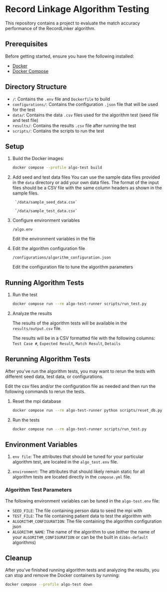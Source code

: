 # Record Linkage Algorithm Testing

This repository contains a project to evaluate the match accuracy performance of the RecordLinker algorithm.

## Prerequisites

Before getting started, ensure you have the following installed:

- [Docker](https://docs.docker.com/engine/install/)
- [Docker Compose](https://docs.docker.com/compose/install/)

## Directory Structure

- `/`: Contains the `.env` file and `Dockerfile` to build
- `configurations/`: Contains the configuration `.json` file that will be used for the test
- `data/`: Contains the data `.csv` files used for the algorithm test (seed file and test file)
- `results/`: Contains the results `.csv` file after running the test
- `scripts/`: Contains the scripts to run the test

## Setup

1. Build the Docker images:

    ```bash
    docker compose --profile algo-test build
    ```

2. Add seed and test data files
    You can use the sample data files provided in the `data` directory or add your own data files.
    The format of the input files should be a CSV file with the same column headers as shown in the sample files.
    
        `/data/sample_seed_data.csv`
        
        `/data/sample_test_data.csv`
        

3. Configure environment variables

    `/algo.env`
    
    Edit the environment variables in the file

4. Edit the algorithm configuration file

    `/configurations/algorithm_configuration.json`

    Edit the configuration file to tune the algorithm parameters

## Running Algorithm Tests

1. Run the test

    ```bash
    docker compose run --rm algo-test-runner scripts/run_test.py
    ```

2. Analyze the results

    The results of the algorithm tests will be available in the `results/output.csv` file.

    The results will be in a CSV formatted file with the following columns: 
    `Test Case #`, `Expected Result`, `Match Result`, `Details`

## Rerunning Algorithm Tests

After you've run the algorithm tests, you may want to rerun the tests with different seed data, test data, or configurations.

Edit the csv files and/or the configuration file as needed and then run the following commands to rerun the tests.

1. Reset the mpi database
    
    ```bash
    docker compose run --rm algo-test-runner python scripts/reset_db.py
    ```
2. Run the tests
    
    ```bash
    docker compose run --rm algo-test-runner scripts/run_test.py
    ```

## Environment Variables

1. `env file`: The attributes that should be tuned for your particular algorithm test,
    are located in the `algo_test.env` file.

2. `environment`: The attributes that should likely remain static for all algorithm tests are located directly in the `compose.yml` file.

### Algorithm Test Parameters

The following environment variables can be tuned in the `algo-test.env` file:

- `SEED_FILE`: The file containing person data to seed the mpi with
- `TEST_FILE`: The file containing patient data to test the algorithm with
- `ALGORITHM_CONFIGURATION`: The file containing the algorithm configuration json
- `ALGORITHM_NAME`: The name of the algorithm to use (either the name of your `ALGORITHM_CONFIGURATION` or can be the built in `dibbs-default` algorithms)


## Cleanup

After you've finished running algorithm tests and analyzing the results, you can stop and remove the Docker containers by running:

```bash
docker compose --profile algo-test down
```
